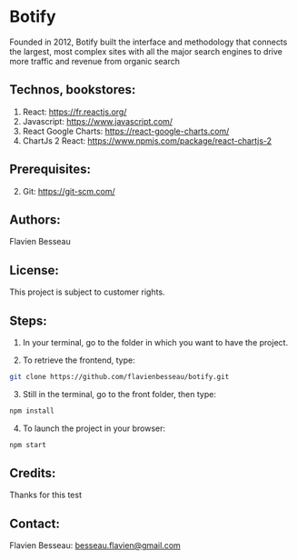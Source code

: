 # Botify

Founded in 2012, Botify built the interface and methodology that connects the largest, most complex sites with all the major search engines to drive more traffic and revenue from organic search

## Technos, bookstores:

1. React: https://fr.reactjs.org/
2. Javascript: https://www.javascript.com/
3. React Google Charts: https://react-google-charts.com/
4. ChartJs 2 React: https://www.npmjs.com/package/react-chartjs-2

## Prerequisites:

2. Git: https://git-scm.com/

## Authors:

Flavien Besseau

## License:

This project is subject to customer rights.

## Steps:

1. In your terminal, go to the folder in which you want to have the project.

2. To retrieve the frontend, type:

```sh
git clone https://github.com/flavienbesseau/botify.git
```

3. Still in the terminal, go to the front folder, then type:

```sh
npm install
```

4. To launch the project in your browser:

```sh
npm start
```

## Credits:

Thanks for this test

## Contact:

Flavien Besseau: besseau.flavien@gmail.com
